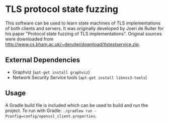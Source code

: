 # TLS protocol state fuzzing

This software can be used to learn state machines of TLS implementations of both clients and servers. It was originally
developed by Joeri de Ruiter for his paper "Protocol state fuzzing of TLS implementations". Original sources were
 downloaded from http://www.cs.bham.ac.uk/~deruitej/download/tlstestservice.zip.

## External Dependencies

- Graphviz (`apt-get install graphviz`)
- Network Security Service tools (`apt-get install libnss3-tools`)

## Usage

A Gradle build file is included which can be used to build and run the project. To run with Gradle:
`./gradlew run -Pconfig=config/openssl_client.properties`.

